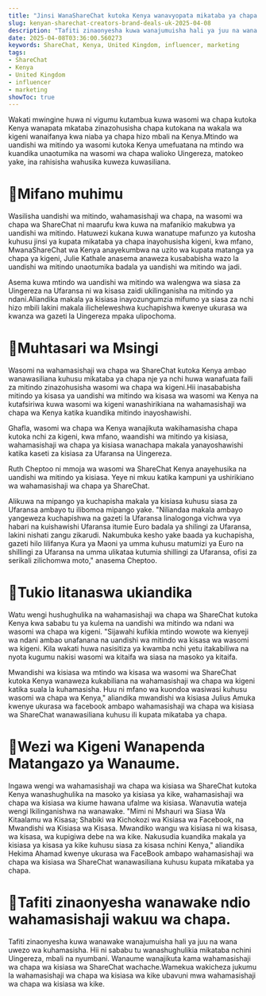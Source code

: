```yaml
---
title: "Jinsi WanaShareChat kutoka Kenya wanavyopata mikataba ya chapa nchini Uingereza"
slug: kenyan-sharechat-creators-brand-deals-uk-2025-04-08
description: "Tafiti zinaonyesha kuwa wanajumuisha hali ya juu na wana uwezo wa kuhamasisha. Hii ni sababu tu wanashughulikia mikataba nchini Uingereza, mbali na nyumbani."
date: 2025-04-08T03:36:00.560273
keywords: ShareChat, Kenya, United Kingdom, influencer, marketing
tags:
- ShareChat
- Kenya
- United Kingdom
- influencer
- marketing
showToc: true
---
```


Wakati mwingine huwa ni vigumu kutambua kuwa wasomi wa chapa kutoka Kenya wanapata mkataba zinazohusisha chapa kutokana na wakala wa kigeni wanaifanya kwa niaba ya chapa hizo mbali na Kenya.Mtindo wa uandishi wa mitindo ya wasomi kutoka Kenya umefuatana na mtindo wa kuandika unaotumika na wasomi wa chapa walioko Uingereza, matokeo yake, ina rahisisha wahusika kuweza kuwasiliana.
      
# 🍒Mifano muhimu 
Wasilisha uandishi wa mitindo, wahamasishaji wa chapa, na wasomi wa chapa wa ShareChat ni maarufu kwa kuwa na mafanikio makubwa ya uandishi wa mitindo. Hatuwezi kukana kuwa wanatupe mafunzo ya kutosha kuhusu jinsi ya kupata mikataba ya chapa inayohusisha kigeni, kwa mfano, MwanaShareChat wa Kenya anayekumbwa na uzito wa kupata matanga ya chapa ya kigeni, Julie Kathale anasema anaweza kusababisha wazo la uandishi wa mitindo unaotumika badala ya uandishi wa mitindo wa jadi.
    
Asema kuwa mtindo wa uandishi wa mitindo wa walengwa wa siasa za Uingereza na Ufaransa ni wa kisasa zaidi ukilinganisha na mitindo ya ndani.Aliandika makala ya kisiasa inayozungumzia mifumo ya siasa za nchi hizo mbili lakini makala ilicheleweshwa kuchapishwa kwenye ukurasa wa kwanza wa gazeti la Uingereza mpaka ulipochoma.

# 🎑Muhtasari wa Msingi
Wasomi na wahamasishaji wa chapa wa ShareChat kutoka Kenya ambao wanawasiliana kuhusu mikataba ya chapa nje ya nchi huwa wanafuata faili za mitindo zinazohusisha wasomi wa chapa wa kigeni.Hii inasababisha mitindo ya kisasa ya uandishi wa mitindo wa kisasa wa wasomi wa Kenya na kutafsiriwa kuwa wasomi wa kigeni wanashirikiana na wahamasishaji wa chapa wa Kenya katika kuandika mitindo inayoshawishi.
       
Ghafla, wasomi wa chapa wa Kenya wanajikuta wakihamasisha chapa kutoka nchi za kigeni, kwa mfano, waandishi wa mitindo ya kisiasa, wahamasishaji wa chapa ya kisiasa wanachapa makala yanayoshawishi katika kaseti za kisiasa za Ufaransa na Uingereza.
        
Ruth Cheptoo ni mmoja wa wasomi wa ShareChat Kenya anayehusika na uandishi wa mitindo ya kisiasa. Yeye ni mkuu katika kampuni ya ushirikiano wa wahamasishaji wa chapa ya ShareChat.
    
Alikuwa na mipango ya kuchapisha makala ya kisiasa kuhusu siasa za Ufaransa ambayo tu ilibomoa mipango yake. "Niliandaa makala ambayo yangeweza kuchapishwa na gazeti la Ufaransa linalogonga vichwa vya habari na kuishawishi Ufaransa itumie Euro badala ya shilingi za Ufaransa, lakini nishati zangu zikarudi. Nakumbuka kesho yake baada ya kuchapisha, gazeti hilo lilifanya Kura ya Maoni ya umma kuhusu matumizi ya Euro na shillingi za Ufaransa na umma ulikataa kutumia shillingi za Ufaransa, ofisi za serikali zilichomwa moto," anasema Cheptoo.

# 🦉Tukio litanaswa ukiandika 
Watu wengi hushughulika na wahamasishaji wa chapa wa ShareChat kutoka Kenya kwa sababu tu ya kulema na uandishi wa mitindo wa ndani wa wasomi wa chapa wa kigeni. "Sijawahi kufikia mtindo wowote wa kienyeji wa ndani ambao unafanana na uandishi wa mitindo wa kisasa wa wasomi wa kigeni. Kila wakati huwa nasisitiza ya kwamba nchi yetu itakabiliwa na nyota kugumu nakisi wasomi wa kitaifa wa siasa na masoko ya kitaifa. 

Mwandishi wa kisiasa wa mtindo wa kisasa wa wasomi wa ShareChat kutoka Kenya wanaweza kukabiliana na wahamasishaji wa chapa wa kigeni katika suala la kuhamasisha. Huu ni mfano wa kuondoa wasiwasi kuhusu wasomi wa chapa wa Kenya," aliandika mwandishi wa kisiasa Julius Amuka kwenye ukurasa wa facebook ambapo wahamasishaji wa chapa wa kisiasa wa ShareChat wanawasiliana kuhusu ili kupata mikataba ya chapa.

# 🎄Wezi wa Kigeni Wanapenda Matangazo ya Wanaume.
Ingawa wengi wa wahamasishaji wa chapa wa kisiasa wa ShareChat kutoka Kenya wanashughulika na masoko ya kisiasa ya kike, wahamasishaji wa chapa wa kisiasa wa kiume hawana ufalme wa kisiasa. Wanavutia wateja wengi Ikilinganishwa na wanawake. "Mimi ni Mshauri wa Siasa Wa Kitaalamu wa Kisasa; Shabiki wa Kichokozi wa Kisiasa wa Facebook, na Mwandishi wa Kisiasa wa Kisasa. Mwandiko wangu wa kisiasa ni wa kisasa, wa kisasa, wa kupigiwa debe na wa kike. Nakusudia kuandika makala ya kisiasa ya kisasa ya kike kuhusu siasa za kisasa nchini Kenya," aliandika Hekima Ahamad kwenye ukurasa wa FaceBook ambapo wahamasishaji wa chapa wa kisiasa wa ShareChat wanawasiliana kuhusu kupata mikataba ya chapa.

# 🌼Tafiti zinaonyesha wanawake ndio wahamasishaji wakuu wa chapa.
Tafiti zinaonyesha kuwa wanawake wanajumuisha hali ya juu na wana uwezo wa kuhamasisha. Hii ni sababu tu wanashughulikia mikataba nchini Uingereza, mbali na nyumbani. Wanaume wanajikuta kama wahamasishaji wa chapa wa kisiasa wa ShareChat wachache.Wamekua wakicheza jukumu la wahamasishaji wa chapa wa kisiasa wa kike ubavuni mwa wahamasishaji wa chapa wa kisiasa wa kike.